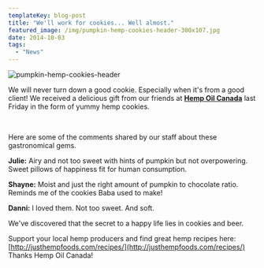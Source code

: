 ```yaml
---
templateKey: blog-post
title: "We'll work for cookies... Well almost."
featured_image: /img/pumpkin-hemp-cookies-header-300x107.jpg
date: 2014-10-03
tags:
  - "News"
---
```


![pumpkin-hemp-cookies-header](/img/pumpkin-hemp-cookies-header-300x107.jpg)

We will never turn down a good cookie. Especially when it's from a good client! We received a delicious gift from our friends at **[Hemp Oil Canada](http://www.hempoilcan.com/)** last Friday in the form of yummy hemp cookies.

&nbsp;

Here are some of the comments shared by our staff about these gastronomical gems.

**Julie:** Airy and not too sweet with hints of pumpkin but not overpowering. Sweet pillows of happiness fit for human consumption.

**Shayne:** Moist and just the right amount of pumpkin to chocolate ratio. Reminds me of the cookies Baba used to make!

**Danni:** I loved them. Not too sweet. And soft.

We've discovered that the secret to a happy life lies in cookies and beer.

Support your local hemp producers and find great hemp recipes here: [http://justhempfoods.com/recipes/](http://justhempfoods.com/recipes/) Thanks Hemp Oil Canada!